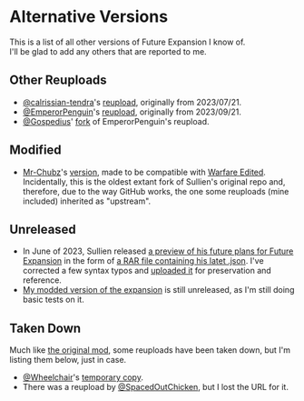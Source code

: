 # Alternative Versions
This is a list of all other versions of Future Expansion I know of.  
I'll be glad to add any others that are reported to me.

## Other Reuploads
* [@calrissian-tendra](https://github.com/calrissian-tendra)'s [reupload](https://github.com/calrissian-tendra/Future-Expansion/commits/main/), originally from 2023/07/21.
* [@EmperorPenguin](https://github.com/EmperorPinguin)'s [reupload](https://github.com/EmperorPinguin/Future-Expansion-2022-09-18), originally from 2023/09/21.
* [@Gospedius](https://github.com/Gospedius)' [fork](https://github.com/Gospedius/Sullys-Future) of EmperorPenguin's reupload.
## Modified
* [Mr-Chubz](https://github.com/Mr-Chubz)'s [version](https://github.com/Mr-Chubz/Future-Edited), made to be compatible with [Warfare Edited](https://github.com/Mr-Chubz/Warfare-Edited).  
Incidentally, this is the oldest extant fork of Sullien's original repo and, therefore, due to the way GitHub works, the one some reuploads (mine included) inherited as "upstream".
## Unreleased
* In June of 2023, Sullien released [a preview of his future plans for Future Expansion](https://discord.com/channels/586194543280390151/1020909710871887913/1117652119256838155) in the form of [a RAR file containing his latet .json](https://cdn.discordapp.com/attachments/1020909710871887913/1117652118938062949/Future_Expansion_PE_TEST_BETA.rar?ex=669298e6&is=66914766&hm=dda58f07e48623897bdbcb6daa2d89c923b75a411349983117e6ab1672ba117a&).
I've corrected a few syntax typos and [uploaded it](https://github.com/denismattos/Future-Expansion-Unreleased) for preservation and reference.
* [My modded version of the expansion](https://github.com/denismattos/Future-Expansion-Enhanced) is still unreleased, as I'm still doing basic tests on it.
## Taken Down
Much like [the original mod](https://github.com/Sullien/Future-Expansion), some reuploads have been taken down, but I'm listing them below, just in case.
* [@Wheelchair](https://github.com/Wheelchair2)'s [temporary copy](https://github.com/Wheelchair2/Future-Expansion-Temporary-Copy).
* There was a reupload by [@SpacedOutChicken](https://github.com/SpacedOutChicken), but I lost the URL for it.